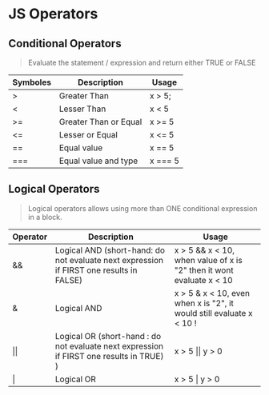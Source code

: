 # JS Operators

## Conditional Operators

> Evaluate the statement / expression and return either TRUE or FALSE

Symboles | Description  | Usage
---------|--------------|-----------
\>   | Greater Than | x > 5;
\<   | Lesser Than  | x < 5
\>=  | Greater Than or Equal | x >= 5
\<=  | Lesser or Equal | x <= 5 
==  | Equal value | x == 5
=== | Equal value and type | x === 5

## Logical Operators

> Logical operators allows using more than ONE conditional expression in a block.

Operator | Description | Usage
---------|-------------|-----------
&&       | Logical AND (short-hand: do not evaluate next expression if FIRST one results in FALSE)  | x > 5 && x < 10, when value of x is "2" then it wont evaluate x < 10
&        | Logical AND | x > 5 & x < 10, even when x is "2", it would still evaluate x < 10 !
\|\|       | Logical OR (short-hand :  do not evaluate next expression if FIRST one results in TRUE)  ) |  x > 5 \|\| y > 0
\| | Logical OR | x \> 5 \| y \> 0